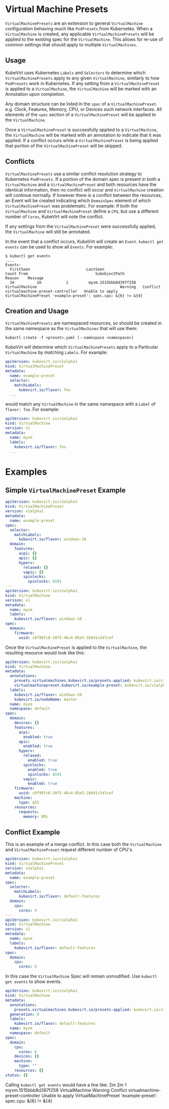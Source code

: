 Virtual Machine Presets
=============================

`VirtualMachinePresets` are an extension to general `VirtualMachine`
configuration behaving much like `PodPresets` from Kubernetes. When a
`VirtualMachine` is created, any applicable `VirtualMachinePresets`
will be applied to the existing spec for the `VirtualMachine`. This allows
for re-use of common settings that should apply to multiple `VirtualMachines`.


Usage
------------------------

KubeVirt uses Kubernetes `Labels` and `Selectors` to determine which
`VirtualMachinePresets` apply to any given `VirtualMachine`, similarly to how
`PodPresets` work in Kubernetes. If any setting from a `VirtualMachinePreset`
is applied to a `VirtualMachine`, the `VirtualMachine` will be marked with an
Annotation upon completion.

Any domain structure can be listed in the `spec` of a `VirtualMachinePreset`.
e.g. Clock, Features, Memory, CPU, or Devices such network interfaces.  All
elements of the `spec` section of a `VirtualMachinePreset` will be applied
to the `VirtualMachine`.

Once a `VirtualMachinePreset` is successfully applied to a `VirtualMachine`,
the `VirtualMachine` will be marked with an annotation to indicate that it
was applied. If a conflict occurs while a `VirtualMachinePreset` is being
applied that portion of the `VirtualMachinePreset` will be skipped.


Conflicts
------------------------

`VirtualMachinePresets` use a similar conflict resolution strategy to
Kubernetes `PodPresets`. If a portion of the domain spec is present in both a
`VirtualMachine` and a `VirtualMachinePreset` and both resources have the
identical information, then no conflict will occur and `VirtualMachine` creation
will continue normally. If however there is a conflict between the resources,
an Event will be created indicating which `DomainSpec` element of which
`VirtualMachinePreset` was problematic. For example: If both the `VirtualMachine`
and `VirtualMachinePreset` define a `CPU`, but use a different number of `Cores`,
KubeVirt will note the conflict.

If any settings from the `VirtualMachinePreset` were successfully applied, the
`VirtualMachine` will still be annotated.

In the event that a conflict occurs, KubeVirt will create an `Event`.
`kubectl get events` can be used to show all `Events`. For example:

```
$ kubectl get events
....
Events:
  FirstSeen                         LastSeen                        Count From                              SubobjectPath                Reason    Message
  2m          2m           1         myvm.1515bbb8d397f258                       VirtualMachine                                     Warning   Conflict                  virtualmachine-preset-controller   Unable to apply VirtualMachinePreset 'example-preset': spec.cpu: &{6} != &{4}
```

Creation and Usage
------------------------

`VirtualMachinePresets` are namespaced resources, so should be created in the
same namespace as the `VirtualMachines` that will use them:

`kubectl create -f <preset>.yaml [--namespace <namespace>]`

KubeVirt will determine which `VirtualMachinePresets` apply to a Particular
`VirtualMachine` by matching `Labels`. For example:

```yaml
apiVersion: kubevirt.io/v1alpha1
kind: VirtualMachinePreset
metadata:
  name: example-preset
  selector:
    matchLabels:
      kubevirt.io/flavor: foo
  ...
```

would match any `VirtualMachine` in the same namespace with a `Label` of
`flavor: foo`. For example:

```yaml
apiVersion: kubevirt.io/v1alpha1
kind: VirtualMachine
version: v1
metadata:
  name: myvm
  labels:
    kubevirt.io/flavor: foo
  ...
```

Examples
=============================

Simple `VirtualMachinePreset` Example
------------------------

```yaml
apiVersion: kubevirt.io/v1alpha1
kind: VirtualMachinePreset
version: v1alpha1
metadata:
  name: example-preset
spec:
  selector:
    matchLabels:
      kubevirt.io/flavor: windows-10
  domain:
    features:
      acpi: {}
      apic: {}
      hyperv:
        relaxed: {}
        vapic: {}
        spinlocks:
          spinlocks: 8191
---
apiVersion: kubevirt.io/v1alpha1
kind: VirtualMachine
version: v1
metadata:
  name: myvm
  labels:
    kubevirt.io/flavor: windows-10
spec:
  domain:
    firmware:
      uuid: c8f99fc8-20f5-46c4-85e5-2b841c547cef
```

Once the `VirtualMachinePreset` is applied to the `VirtualMachine`, the
resulting resource would look like this:


```yaml
apiVersion: kubevirt.io/v1alpha1
kind: VirtualMachine
metadata:
  annotations:
    presets.virtualmachines.kubevirt.io/presets-applied: kubevirt.io/v1alpha1
    virtualmachinepreset.kubevirt.io/example-preset: kubevirt.io/v1alpha1
  labels:
    kubevirt.io/flavor: windows-10
    kubevirt.io/nodeName: master
  name: myvm
  namespace: default
spec:
  domain:
    devices: {}
    features:
      acpi:
        enabled: true
      apic:
        enabled: true
      hyperv:
        relaxed:
          enabled: true
        spinlocks:
          enabled: true
          spinlocks: 8191
        vapic:
          enabled: true
    firmware:
      uuid: c8f99fc8-20f5-46c4-85e5-2b841c547cef
    machine:
      type: q35
    resources:
      requests:
        memory: 8Mi
```

Conflict Example
------------------------

This is an example of a merge conflict. In this case both the `VirtualMachine`
and `VirtualMachinePreset` request different number of CPU's.


```yaml
apiVersion: kubevirt.io/v1alpha1
kind: VirtualMachinePreset
version: v1alpha1
metadata:
  name: example-preset
spec:
  selector:
    matchLabels:
      kubevirt.io/flavor: default-features
  domain:
    cpu:
      cores: 4
---
apiVersion: kubevirt.io/v1alpha1
kind: VirtualMachine
version: v1
metadata:
  name: myvm
  labels:
    kubevirt.io/flavor: default-features
spec:
  domain:
    cpu:
      cores: 6
```

In this case the `VirtualMachine` Spec will remain unmodified. Use
`kubectl get events` to show events.

```yaml
apiVersion: kubevirt.io/v1alpha1
kind: VirtualMachine
metadata:
  annotations:
    presets.virtualmachines.kubevirt.io/presets-applied: kubevirt.io/v1alpha1
  generation: 0
  labels:
    kubevirt.io/flavor: default-features
  name: myvm
  namespace: default
spec:
  domain:
    cpu:
      cores: 6
    devices: {}
    machine:
      type: ""
    resources: {}
status: {}
```

Calling `kubectl get events` would have a line like:
2m          2m           1         myvm.1515bbb8d397f258                       VirtualMachine                                     Warning   Conflict                  virtualmachine-preset-controller   Unable to apply VirtualMachinePreset 'example-preset': spec.cpu: &{6} != &{4}
